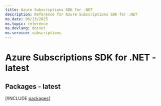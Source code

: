 ```yaml
---
title: Azure Subscriptions SDK for .NET
description: Reference for Azure Subscriptions SDK for .NET
ms.date: 06/13/2025
ms.topic: reference
ms.devlang: dotnet
ms.service: subscriptions
---
```

# Azure Subscriptions SDK for .NET - latest
## Packages - latest
[!INCLUDE [packages](subscriptions-index.md)]